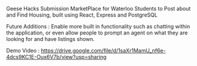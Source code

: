 Geese Hacks Submission
MarketPlace for Waterloo Students to Post about and Find Housing, built using React, Express and PostgreSQL

Future Additions : Enable more built in functionality such as chatting within the application, or even allow people to prompt an agent on what they are looking for and have listings shown.

Demo Video : https://drive.google.com/file/d/1saXr1MamU_nf6e-4dcs9KC1E-Oux6V7b/view?usp=sharing
